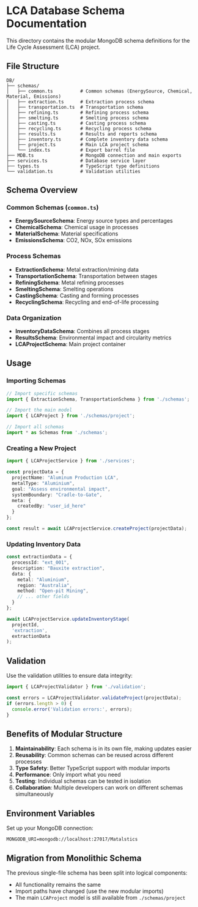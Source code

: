 # LCA Database Schema Documentation

This directory contains the modular MongoDB schema definitions for the Life Cycle Assessment (LCA) project.

## File Structure

```
DB/
├── schemas/
│   ├── common.ts          # Common schemas (EnergySource, Chemical, Material, Emissions)
│   ├── extraction.ts      # Extraction process schema
│   ├── transportation.ts  # Transportation schema
│   ├── refining.ts        # Refining process schema
│   ├── smelting.ts        # Smelting process schema
│   ├── casting.ts         # Casting process schema
│   ├── recycling.ts       # Recycling process schema
│   ├── results.ts         # Results and reports schema
│   ├── inventory.ts       # Complete inventory data schema
│   ├── project.ts         # Main LCA project schema
│   └── index.ts           # Export barrel file
├── MDB.ts                 # MongoDB connection and main exports
├── services.ts            # Database service layer
├── types.ts               # TypeScript type definitions
└── validation.ts          # Validation utilities
```

## Schema Overview

### Common Schemas (`common.ts`)
- **EnergySourceSchema**: Energy source types and percentages
- **ChemicalSchema**: Chemical usage in processes
- **MaterialSchema**: Material specifications
- **EmissionsSchema**: CO2, NOx, SOx emissions

### Process Schemas
- **ExtractionSchema**: Metal extraction/mining data
- **TransportationSchema**: Transportation between stages
- **RefiningSchema**: Metal refining processes
- **SmeltingSchema**: Smelting operations
- **CastingSchema**: Casting and forming processes
- **RecyclingSchema**: Recycling and end-of-life processing

### Data Organization
- **InventoryDataSchema**: Combines all process stages
- **ResultsSchema**: Environmental impact and circularity metrics
- **LCAProjectSchema**: Main project container

## Usage

### Importing Schemas

```typescript
// Import specific schemas
import { ExtractionSchema, TransportationSchema } from './schemas';

// Import the main model
import { LCAProject } from './schemas/project';

// Import all schemas
import * as Schemas from './schemas';
```

### Creating a New Project

```typescript
import { LCAProjectService } from './services';

const projectData = {
  projectName: "Aluminum Production LCA",
  metalType: "Aluminium",
  goal: "Assess environmental impact",
  systemBoundary: "Cradle-to-Gate",
  meta: {
    createdBy: "user_id_here"
  }
};

const result = await LCAProjectService.createProject(projectData);
```

### Updating Inventory Data

```typescript
const extractionData = {
  processId: "ext_001",
  description: "Bauxite extraction",
  data: {
    metal: "Aluminium",
    region: "Australia",
    method: "Open-pit Mining",
    // ... other fields
  }
};

await LCAProjectService.updateInventoryStage(
  projectId, 
  'extraction', 
  extractionData
);
```

## Validation

Use the validation utilities to ensure data integrity:

```typescript
import { LCAProjectValidator } from './validation';

const errors = LCAProjectValidator.validateProject(projectData);
if (errors.length > 0) {
  console.error('Validation errors:', errors);
}
```

## Benefits of Modular Structure

1. **Maintainability**: Each schema is in its own file, making updates easier
2. **Reusability**: Common schemas can be reused across different processes
3. **Type Safety**: Better TypeScript support with modular imports
4. **Performance**: Only import what you need
5. **Testing**: Individual schemas can be tested in isolation
6. **Collaboration**: Multiple developers can work on different schemas simultaneously

## Environment Variables

Set up your MongoDB connection:

```env
MONGODB_URI=mongodb://localhost:27017/Matalstics
```

## Migration from Monolithic Schema

The previous single-file schema has been split into logical components:
- All functionality remains the same
- Import paths have changed (use the new modular imports)
- The main `LCAProject` model is still available from `./schemas/project`
